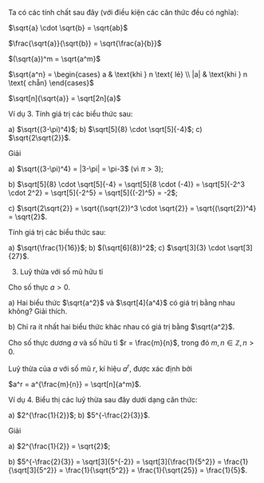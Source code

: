 Ta có các tính chất sau đây (với điều kiện các căn thức đều có nghĩa):

$\sqrt{a} \cdot \sqrt{b} = \sqrt{ab}$

$\frac{\sqrt{a}}{\sqrt{b}} = \sqrt{\frac{a}{b}}$

$(\sqrt{a})^m = \sqrt{a^m}$

$\sqrt{a^n} = \begin{cases} 
a & \text{khi } n \text{ lẻ} \\
|a| & \text{khi } n \text{ chẵn}
\end{cases}$

$\sqrt[n]{\sqrt{a}} = \sqrt[2n]{a}$

Ví dụ 3. Tính giá trị các biểu thức sau:

a) $\sqrt{(3-\pi)^4}$;    b) $\sqrt[5]{8} \cdot \sqrt[5]{-4}$;    c) $\sqrt{2\sqrt{2}}$.

Giải

a) $\sqrt{(3-\pi)^4} = |3-\pi| = \pi-3$ (vì $\pi > 3$);

b) $\sqrt[5]{8} \cdot \sqrt[5]{-4} = \sqrt[5]{8 \cdot (-4)} = \sqrt[5]{-2^3 \cdot 2^2} = \sqrt[5]{-2^5} = \sqrt[5]{(-2)^5} = -2$;

c) $\sqrt{2\sqrt{2}} = \sqrt{(\sqrt{2})^3 \cdot \sqrt{2}} = \sqrt{(\sqrt{2})^4} = \sqrt{2}$.

Tính giá trị các biểu thức sau:

a) $\sqrt{\frac{1}{16}}$;    b) $(\sqrt[6]{8})^2$;    c) $\sqrt[3]{3} \cdot \sqrt[3]{27}$.

3. Luỹ thừa với số mũ hữu tỉ

Cho số thực $a > 0$.

a) Hai biểu thức $\sqrt{a^2}$ và $\sqrt[4]{a^4}$ có giá trị bằng nhau không? Giải thích.

b) Chỉ ra ít nhất hai biểu thức khác nhau có giá trị bằng $\sqrt{a^2}$.

Cho số thực dương $a$ và số hữu tỉ $r = \frac{m}{n}$, trong đó $m, n \in \mathbb{Z}, n > 0$.

Luỹ thừa của $a$ với số mũ $r$, kí hiệu $a^r$, được xác định bởi

$a^r = a^{\frac{m}{n}} = \sqrt[n]{a^m}$.

Ví dụ 4. Biểu thị các luỹ thừa sau đây dưới dạng căn thức:

a) $2^{\frac{1}{2}}$;    b) $5^{-\frac{2}{3}}$.

Giải

a) $2^{\frac{1}{2}} = \sqrt{2}$;

b) $5^{-\frac{2}{3}} = \sqrt[3]{5^{-2}} = \sqrt[3]{\frac{1}{5^2}} = \frac{1}{\sqrt[3]{5^2}} = \frac{1}{\sqrt{5^2}} = \frac{1}{\sqrt{25}} = \frac{1}{5}$.